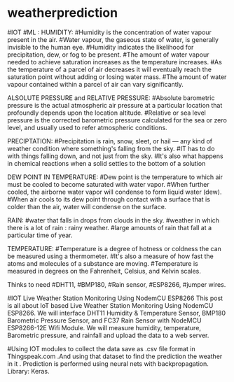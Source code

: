 # weatherprediction
#IOT #ML
:  HUMIDITY:
#Humidity is the concentration of water vapour present in the air. 
#Water vapour, the gaseous state of water, is generally invisible to the human eye.
#Humidity indicates the likelihood for precipitation, dew, or fog to be present. 
#The amount of water vapour needed to achieve saturation increases as the temperature increases. 
#As the temperature of a parcel of air decreases it will eventually reach the saturation point without adding or losing water mass. 
#The amount of water vapour contained within a parcel of air can vary significantly.

ALSOLUTE PRESSURE and RELATIVE PRESSURE:
#Absolute barometric pressure is the actual atmospheric air pressure at a particular location that profoundly depends upon the location altitude. 
#Relative or sea level pressure is the corrected barometric pressure calculated for the sea or zero level, and usually used to refer atmospheric conditions.

PRECIPTATION:
#Precipitation is rain, snow, sleet, or hail — any kind of weather condition where something's falling from the sky. 
#IT has to do with things falling down, and not just from the sky.
#It's also what happens in chemical reactions when a solid settles to the bottom of a solution

DEW POINT IN TEMPERATURE:
#Dew point is the temperature to which air must be cooled to become saturated with water vapor. 
#When further cooled, the airborne water vapor will condense to form liquid water (dew). 
#When air cools to its dew point through contact with a surface that is colder than the air, water will condense on the surface.

RAIN:
#water that falls in drops from clouds in the sky.
#weather in which there is a lot of rain : rainy weather.
#large amounts of rain that fall at a particular time of year.

TEMPERATURE:
#Temperature is a degree of hotness or coldness the can be measured using a thermometer. 
#It's also a measure of how fast the atoms and molecules of a substance are moving. 
#Temperature is measured in degrees on the Fahrenheit, Celsius, and Kelvin scales.

Thinks to need
#DHT11,
#BMP180,
#Rain sensor,
#ESP8266,
#jumper wires.


#IOT Live Weather Station Monitoring Using NodemCU ESP8266
This post is all about IoT based Live Weather Station Monitoring Using NodemCU ESP8266. We will interface DHT11 Humidity & Temperature Sensor, BMP180 Barometric Pressure Sensor, and FC37 Rain Sensor with NodeMCU ESP8266-12E Wifi Module. We will measure humidity, temperature, Barometric pressure, and rainfall and upload the data to a web server.


#Using IOT modules to collect the data save as .csv file format in Thingspeak.com .And using that dataset to find the prediction the weather in it . 
Prediction is performed using neural nets with backpropagation. 
Library: Keras.
